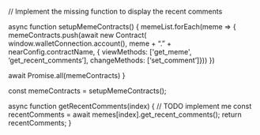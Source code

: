 // Implement the missing function to display the recent comments

async function setupMemeContracts() {
   memeList.forEach(meme => {
   memeContracts.push(await new Contract(
         window.walletConnection.account(),
         meme + “.” + nearConfig.contractName,
         { viewMethods: ['get_meme', ‘get_recent_comments’],
         changeMethods: [‘set_comment’]}))
      })

   await Promise.all(memeContracts)
}

const memeContracts = setupMemeContracts();

async function getRecentComments(index) {
   // TODO implement me
   const recentComments = await memes[index].get_recent_comments();
   return recentComments;
}

